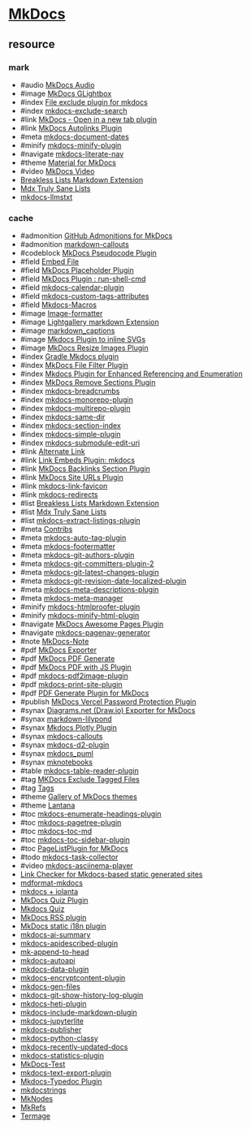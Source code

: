 # [MkDocs](https://mkdocs.org)

## resource

### mark

- #audio [MkDocs Audio](https://github.com/jfcmontmorency/mkdocs-audio)
- #image [MkDocs GLightbox](https://github.com/blueswen/mkdocs-glightbox)
- #index [File exclude plugin for mkdocs](https://github.com/apenwarr/mkdocs-exclude)
- #index [mkdocs-exclude-search](https://github.com/chrieke/mkdocs-exclude-search)
- #link [MkDocs - Open in a new tab plugin](https://github.com/JakubAndrysek/mkdocs-open-in-new-tab)
- #link [MkDocs Autolinks Plugin](https://github.com/zachhannum/mkdocs-autolinks-plugin)
- #meta [mkdocs-document-dates](https://github.com/jaywhj/mkdocs-document-dates)
- #minify [mkdocs-minify-plugin](https://github.com/byrnereese/mkdocs-minify-plugin)
- #navigate [mkdocs-literate-nav](https://github.com/oprypin/mkdocs-literate-nav)
- #theme [Material for MkDocs](https://squidfunk.github.io/mkdocs-material)
- #video [MkDocs Video](https://github.com/soulless-viewer/mkdocs-video)
- [Breakless Lists Markdown Extension](https://github.com/adamb70/mdx-breakless-lists)
- [Mdx Truly Sane Lists](https://github.com/radude/mdx_truly_sane_lists)
- [mkdocs-llmstxt](https://github.com/pawamoy/mkdocs-llmstxt)

### cache

- #admonition [GitHub Admonitions for MkDocs](https://github.com/PGijsbers/admonitions)
- #admonition [markdown-callouts](https://github.com/oprypin/markdown-callouts)
- #codeblock [MkDocs Pseudocode Plugin](https://github.com/JulesTopart/mkdocs-pseudocode)
- #field [Embed File](https://github.com/Enveloppe/mkdocs-embed_file-plugin)
- #field [MkDocs Placeholder Plugin](https://github.com/six-two/mkdocs-placeholder-plugin)
- #field [MkDocs Plugin : run-shell-cmd](https://github.com/seapagan/mkdocs-run-shell-cmd-plugin)
- #field [mkdocs-calendar-plugin](https://github.com/supcik/mkdocs-calendar-plugin)
- #field [mkdocs-custom-tags-attributes](//github.com/Enveloppe/mkdocs-custom-tags-attributes)
- #field [Mkdocs-Macros](https://github.com/fralau/mkdocs_macros_plugin)
- #image [Image-formatter](https://github.com/ASypula/mkdocs-image-formatter-plugin)
- #image [Lightgallery markdown Extension](https://github.com/g-provost/lightgallery-markdown)
- #image [markdown_captions](https://github.com/Evidlo/markdown_captions)
- #image [Mkdocs Plugin to inline SVGs](https://github.com/temperlang/svg-inline-mkdocs-plugin)
- #image [MkDocs Resize Images Plugin](https://github.com/JakubAndrysek/mkdocs-resize-images)
- #index [Gradle Mkdocs plugin](https://github.com/xvik/gradle-mkdocs-plugin)
- #index [MkDocs File Filter Plugin](https://github.com/DariuszPorowski/mkdocs-file-filter-plugin)
- #index [Mkdocs Plugin for Enhanced Referencing and Enumeration](https://github.com/raphael-mammeri/mkdocs-enumerate-and-reference)
- #index [MkDocs Remove Sections Plugin](https://github.com/six-two/mkdocs-remove-sections-plugin)
- #index [mkdocs-breadcrumbs](https://github.com/mihaigalos/mkdocs-breadcrumbs-plugin)
- #index [mkdocs-monorepo-plugin](https://github.com/backstage/mkdocs-monorepo-plugin)
- #index [mkdocs-multirepo-plugin](https://github.com/jdoiro3/mkdocs-multirepo-plugin)
- #index [mkdocs-same-dir](https://github.com/oprypin/mkdocs-same-dir)
- #index [mkdocs-section-index](https://github.com/oprypin/mkdocs-section-index)
- #index [mkdocs-simple-plugin](https://github.com/athackst/mkdocs-simple-plugin)
- #index [mkdocs-submodule-edit-uri](https://github.com/sondregronas/mkdocs-submodule-edit-uri)
- #link [Alternate Link](https://github.com/cmitu/mkdocs-altlink-plugin)
- #link [Link Embeds Plugin: mkdocs](https://github.com/Aetherinox/mkdocs-link-embeds)
- #link [MkDocs Backlinks Section Plugin](https://github.com/six-two/mkdocs-backlinks-section-plugin)
- #link [MkDocs Site URLs Plugin](https://github.com/OctoPrint/mkdocs-site-urls)
- #link [mkdocs-link-favicon](https://github.com/christophdebaene/mkdocs-link-favicon)
- #link [mkdocs-redirects](https://github.com/mkdocs/mkdocs-redirects)
- #list [Breakless Lists Markdown Extension](https://github.com/adamb70/mdx-breakless-lists)
- #list [Mdx Truly Sane Lists](https://github.com/radude/mdx_truly_sane_lists)
- #list [mkdocs-extract-listings-plugin](https://github.com/six-two/mkdocs-extract-listings-plugin)
- #meta [Contribs](https://neoteroi.dev/mkdocs-plugins/contribs/)
- #meta [mkdocs-auto-tag-plugin](https://github.com/six-two/mkdocs-auto-tag-plugin)
- #meta [mkdocs-footermatter](https://github.com/sondregronas/mkdocs-footermatter)
- #meta [mkdocs-git-authors-plugin](https://github.com/timvink/mkdocs-git-authors-plugin)
- #meta [mkdocs-git-committers-plugin-2](https://github.com/ojacques/mkdocs-git-committers-plugin-2)
- #meta [mkdocs-git-latest-changes-plugin](https://github.com/tombreit/mkdocs-git-latest-changes-plugin)
- #meta [mkdocs-git-revision-date-localized-plugin](https://github.com/timvink/mkdocs-git-revision-date-localized-plugin)
- #meta [mkdocs-meta-descriptions-plugin](https://github.com/prcr/mkdocs-meta-descriptions-plugin)
- #meta [mkdocs-meta-manager](https://github.com/timmeinerzhagen/mkdocs-meta-manager)
- #minify [mkdocs-htmlproofer-plugin](https://github.com/manuzhang/mkdocs-htmlproofer-plugin)
- #minify [mkdocs-minify-html-plugin](https://github.com/monosans/mkdocs-minify-html-plugin)
- #navigate [MkDocs Awesome Pages Plugin](https://github.com/lukasgeiter/mkdocs-awesome-pages-plugin)
- #navigate [mkdocs-pagenav-generator](https://github.com/Andre601/mkdocs-pagenav-generator)
- #note [MkDocs-Note](https://github.com/virtualguard101/mkdocs-note)
- #pdf [MkDocs Exporter](https://github.com/adrienbrignon/mkdocs-exporter)
- #pdf [MkDocs PDF Generate](https://github.com/iSOLveIT/mkdocs-pdf-generate)
- #pdf [MkDocs PDF with JS Plugin](https://github.com/smaxtec/mkdocs-pdf-with-js-plugin)
- #pdf [mkdocs-pdf2image-plugin](https://github.com/supcik/mkdocs-pdf2image-plugin)
- #pdf [mkdocs-print-site-plugin](https://timvink.github.io/mkdocs-print-site-plugin/print_page.html#how-to-export-html)
- #pdf [PDF Generate Plugin for MkDocs](https://github.com/orzih/mkdocs-with-pdf)
- #publish [MkDocs Vercel Password Protection Plugin](https://github.com/six-two/mkdocs-vercel-pw-plugin)
- #synax [Diagrams.net (Draw.io) Exporter for MkDocs](https://github.com/LukeCarrier/mkdocs-drawio-exporter)
- #synax [markdown-lilypond](https://github.com/uliska/markdown-lilypond)
- #synax [Mkdocs Plotly Plugin](https://github.com/haoda-li/mkdocs-plotly-plugin)
- #synax [mkdocs-callouts](https://github.com/sondregronas/mkdocs-callouts)
- #synax [mkdocs-d2-plugin](https://github.com/landmaj/mkdocs-d2-plugin)
- #synax [mkdocs_puml](https://github.com/MikhailKravets/mkdocs_puml)
- #synax [mknotebooks](https://github.com/greenape/mknotebooks)
- #table [mkdocs-table-reader-plugin](https://timvink.github.io/mkdocs-table-reader-plugin/)
- #tag [MKDocs Exclude Tagged Files](https://github.com/JonasDoesThings/mkdocs-exclude-tagged-files)
- #tag [Tags](https://github.com/jldiaz/mkdocs-plugin-tags)
- #theme [Gallery of MkDocs themes](https://github.com/pawamoy/mkdocs-gallery)
- #theme [Lantana](https://github.com/WSOFT-Project/lantana)
- #toc [mkdocs-enumerate-headings-plugin](https://github.com/timvink/mkdocs-enumerate-headings-plugin)
- #toc [mkdocs-pagetree-plugin](https://github.com/tombreit/mkdocs-pagetree-plugin)
- #toc [mkdocs-toc-md](https://github.com/try0/mkdocs-toc-md)
- #toc [mkdocs-toc-sidebar-plugin](https://github.com/zachhannum/mkdocs-toc-sidebar-plugin)
- #toc [PageListPlugin for MkDocs](https://github.com/alanpt/mkdocs-pagelist-plugin)
- #todo [mkdocs-task-collector](https://github.com/costantinoai/mkdocs-task-collector)
- #video [mkdocs-asciinema-player](https://github.com/pa-decarvalho/mkdocs-asciinema-player)
- [Link Checker for Mkdocs-based static generated sites](https://github.com/byrnereese/linkchecker-mkdocs)
- [mdformat-mkdocs](https://github.com/KyleKing/mdformat-mkdocs)
- [mkdocs + iolanta](https://github.com/iolanta-tech/mkdocs-iolanta)
- [MkDocs Quiz Plugin](https://github.com/skyface753/mkdocs-quiz)
- [Mkdocs Quiz](https://github.com/bdallard/mkdocs_quiz)
- [MkDocs RSS plugin](https://github.com/Guts/mkdocs-rss-plugin)
- [MkDocs static i18n plugin](https://github.com/ultrabug/mkdocs-static-i18n)
- [mkdocs-ai-summary](https://github.com/AIboy996/mkdocs-ai-summary)
- [mkdocs-apidescribed-plugin](https://github.com/idlesign/mkdocs-apidescribed-plugin)
- [mk-append-to-head](https://github.com/marcelaodev/mk-append-to-head)
- [mkdocs-autoapi](https://github.com/jcayers20/mkdocs-autoapi)
- [mkdocs-data-plugin](https://github.com/joapuiib/mkdocs-data-plugin)
- [mkdocs-encryptcontent-plugin](https://github.com/unverbuggt/mkdocs-encryptcontent-plugin)
- [mkdocs-gen-files](https://github.com/oprypin/mkdocs-gen-files)
- [mkdocs-git-show-history-log-plugin](https://github.com/pawelsikora/mkdocs-git-show-history-log-plugin)
- [mkdocs-heti-plugin](https://github.com/TonyCrane/mkdocs-heti-plugin)
- [mkdocs-include-markdown-plugin](https://github.com/mondeja/mkdocs-include-markdown-plugin)
- [mkdocs-jupyterlite](https://github.com/NickCrews/mkdocs-jupyterlite)
- [mkdocs-publisher](https://github.com/mkusz/mkdocs-publisher)
- [mkdocs-python-classy](https://github.com/itdependsnetworks/mkdocs-python-classy)
- [mkdocs-recently-updated-docs](https://github.com/jaywhj/mkdocs-recently-updated-docs)
- [mkdocs-statistics-plugin](https://github.com/TonyCrane/mkdocs-statistics-plugin)
- [MkDocs-Test](https://github.com/fralau/mkdocs-test)
- [mkdocs-text-export-plugin](https://github.com/twardoch/mkdocs-text-export-plugin)
- [Mkdocs-Typedoc Plugin](https://github.com/JakubAndrysek/mkdocs-typedoc)
- [mkdocstrings](https://mkdocstrings.github.io)
- [MkNodes](https://github.com/phil65/mkdocs_mknodes)
- [MkRefs](https://github.com/DerwenAI/mkrefs)
- [Termage](https://github.com/bczsalba/Termage)
